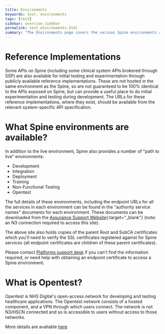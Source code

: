 ```yaml
---
title: Environments
keywords: test, environments
tags: [test]
sidebar: overview_sidebar
permalink: test_environments.html
summary: "The Environments page covers the various Spine environments available for test and production use"
---
```


# Reference Implementations #

Some APIs on Spine (including some clinical system APIs brokered through SSP) are also available for initial testing and experimentation through publicly available reference implementations. These are not hosted in the same environment as the Spine, so are not guaranteed to be 100% identical to the APIs exposed on Spine, but can provide a useful place to do initial experimentation and testing during development. The URLs for these reference implementations, where they exist, should be available from the relevant system-specific API specification.

# What Spine environments are available? #

In addition to the live environment, Spine also provides a number of "path to live" environments:

- Development
- Integration
- Deployment
- Training
- Non-Functional Testing
- Opentest

The full details of these environments, including the endpoint URLs for all the services in each environment can be found in the "authority service names" documents for each environment. These documents can be downloaded from the [Assurance Support Website](http://www.assurancesupport.digital.nhs.uk/){:target="_blank"} (note: an N3 connection required to access this site).

The above site also holds copies of the parent Root and SubCA certificates which you'll need to verify the SSL certificates registered against for Spine services (all endpoint certificates are children of these parent certificates).

Please contact [Platforms support desk](mailto:platforms.supportdesk@nhs.net) if you can't find the information required, or need help with obtaining an endpoint certificate to access a Spine environment.

# What is Opentest? #

Opentest is NHS Digital's open-access network for developing and testing healthcare applications. The Opentest network consists of a hosted component, and a VPN through which users connect. The network is not N3/HSCN connected and so is accessible to users without access to those networks.

More details are avaliable [here](https://digital.nhs.uk/spine/opentest)

